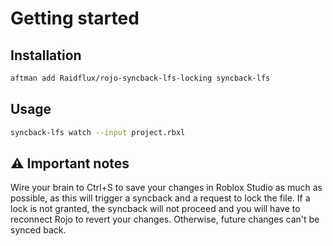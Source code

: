 # Getting started

## Installation

```bash
aftman add Raidflux/rojo-syncback-lfs-locking syncback-lfs
```

## Usage

```bash
syncback-lfs watch --input project.rbxl
```

## ⚠️ Important notes

Wire your brain to Ctrl+S to save your changes in Roblox Studio as much as possible, as this will trigger a syncback and a request to lock the file. If a lock is not granted, the syncback will not proceed and you will have to reconnect Rojo to revert your changes. Otherwise, future changes can't be synced back.

